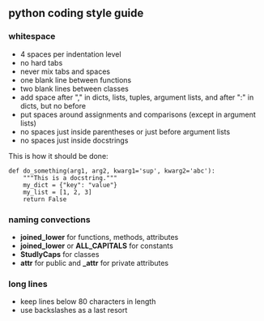 ## python coding style guide

### whitespace

* 4 spaces per indentation level
* no hard tabs
* never mix tabs and spaces
* one blank line between functions
* two blank lines between classes
* add space after "," in dicts, lists, tuples, argument lists, and after ":" in dicts, but no before
* put spaces around assignments and comparisons (except in argument lists)
* no spaces just inside parentheses or just before argument lists 
* no spaces just inside docstrings	
 
This is how it should be done:

	def do_something(arg1, arg2, kwarg1='sup', kwarg2='abc'):
		"""This is a docstring."""
		my_dict = {"key": "value"}
		my_list = [1, 2, 3]
		return False

### naming convections

* **joined_lower** for functions, methods, attributes
* **joined_lower** or **ALL_CAPITALS** for constants
* **StudlyCaps** for classes
* **attr** for public and **_attr** for private attributes

### long lines

* keep lines below 80 characters in length
* use backslashes as a last resort


